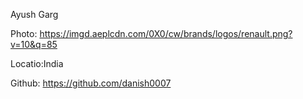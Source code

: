 Ayush Garg

Photo: https://imgd.aeplcdn.com/0X0/cw/brands/logos/renault.png?v=10&q=85

Locatio:India

Github: https://github.com/danish0007
